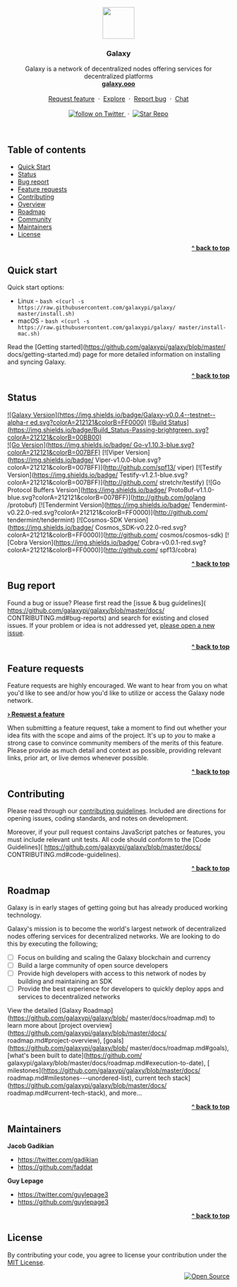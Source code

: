 <p align="center">
  <a href="http://galaxy.ooo">
    <img src="https://media.githubusercontent.com/media/galaxypi/galaxy-design/
      master/social/social-galaxy-logo%402x.png" width=72 height=72>
  </a>
  <h3 align="center">Galaxy</h3>
  <p align="center">
    Galaxy is a network of decentralized nodes offering services for
    decentralized platforms
    <br/>
    <a href="http://galaxy.ooo"><strong>galaxy.ooo</strong></a>
    <br/>
    <br/>
    <a href="https://github.com/galaxypi/galaxy/issues/
      new?template=feature_request.md">Request feature</a>
    &nbsp;&middot;&nbsp;
    <a href="https://github.com/galaxypi/">Explore</a>
    &nbsp;&middot;&nbsp;
    <a href="https://github.com/galaxypi/galaxy/issues/new?template=issues.md">
      Report bug</a>
    &nbsp;&middot;&nbsp;
    <a href="https://discord.gg/36K9nan">Chat</a>
    <br/>
    <br/>
    <a href="https://twitter.com/intent/follow?screen_name=galaxypilab">
      <img src="https://img.shields.io/twitter/url/https/twitter.com/
        galaxypilab.svg?style=social&label=Follow%20%40galaxypilab&logo=twitter
        " alt="follow on Twitter">
    </a>
    &nbsp;&middot;&nbsp;
    <a href="https://github.com/galaxypi/galaxy/stargazers">
      <img src="https://img.shields.io/github/stars/galaxypi/
        galaxy.svg?style=social&label=Star&maxAge=2592000" alt="Star Repo">
    </a>
  </p>
</p>

<br/>

## Table of contents

- [Quick Start](#quick-start)
- [Status](#status)
- [Bug report](#bug-report)
- [Feature requests](#feature-requests)
- [Contributing](#contributing)
- [Overview](#overview)
- [Roadmap](#roadmap)
- [Community](/docs/community.md)
- [Maintainers](#maintainers)
- [License](#license)

<div align="right">
    <b><a href="#galaxy">^ back to top</a></b>
</div>


## Quick start

Quick start options:

- Linux - `bash <(curl -s https://raw.githubusercontent.com/galaxypi/galaxy/
           master/install.sh)`
- macOS - `bash <(curl -s https://raw.githubusercontent.com/galaxypi/galaxy/
           master/install-mac.sh)`

Read the [Getting started](https://github.com/galaxypi/galaxy/blob/master/
docs/getting-started.md) page for more detailed information on installing and
syncing Galaxy.

<div align="right">
    <b><a href="#galaxy">^ back to top</a></b>
</div>


## Status

[![Galaxy Version](https://img.shields.io/badge/Galaxy-v0.0.4--testnet--alpha-r
ed.svg?colorA=212121&colorB=FF0000)](http://github.com/galaxypi/galaxy)
[![Build Status](https://img.shields.io/badge/Build_Status-Passing-brightgreen.
svg?colorA=212121&colorB=00BB00)](http://github.com/galaxypi/galaxy)
<br/>
[![Go Version](https://img.shields.io/badge/
Go-v1.10.3-blue.svg?colorA=212121&colorB=007BFF)](http://golang.org/)
[![Viper Version](https://img.shields.io/badge/
Viper-v1.0.0-blue.svg?colorA=212121&colorB=007BFF)](http://github.com/spf13/
viper)
[![Testify Version](https://img.shields.io/badge/
Testify-v1.2.1-blue.svg?colorA=212121&colorB=007BFF)](http://github.com/
stretchr/testify)
[![Go Protocol Buffers Version](https://img.shields.io/badge/
ProtoBuf-v1.1.0-blue.svg?colorA=212121&colorB=007BFF)](http://github.com/golang
/protobuf)
[![Tendermint Version](https://img.shields.io/badge/
Tendermint-v0.22.0-red.svg?colorA=212121&colorB=FF0000)](http://github.com/
tendermint/tendermint)
[![Cosmos-SDK Version](https://img.shields.io/badge/
Cosmos_SDK-v0.22.0-red.svg?colorA=212121&colorB=FF0000)](http://github.com/
cosmos/cosmos-sdk)
[![Cobra Version](https://img.shields.io/badge/
Cobra-v0.0.1-red.svg?colorA=212121&colorB=FF0000)](http://github.com/
spf13/cobra)

<div align="right">
    <b><a href="#galaxy">^ back to top</a></b>
</div>


## Bug report

Found a bug or issue? Please first read the [issue & bug guidelines](
https://github.com/galaxypi/galaxy/blob/master/docs/
CONTRIBUTING.md#bug-reports)
and search for existing and closed issues. If your problem or idea is not
addressed yet, [please open a new issue](
https://github.com/galaxypi/galaxy/issues/new?template=issues.md).

<div align="right">
    <b><a href="#galaxy">^ back to top</a></b>
</div>


## Feature requests

Feature requests are highly encouraged. We want to hear from you on what
you'd like to see and/or how you'd like to utilize or access the Galaxy node
network.

<b><a href="
https://github.com/galaxypi/galaxy/issues/new?template=feature_request.md">›
Request a feature</a></b>

When submitting a feature request, take a moment to find out whether your idea
fits with the scope and aims of the project. It's up to *you* to make a strong
case to convince community members of the merits of this feature. Please
provide as much detail and context as possible, providing relevant links, prior
art, or live demos whenever possible.

<div align="right">
    <b><a href="#galaxy">^ back to top</a></b>
</div>


## Contributing

Please read through our [contributing guidelines](
https://github.com/galaxypi/galaxy/blob/master/docs/CONTRIBUTING.md). Included
are directions for opening issues, coding standards, and notes on development.

Moreover, if your pull request contains JavaScript patches or features, you
must include relevant unit tests. All code should conform to the [Code
Guidelines](
https://github.com/galaxypi/galaxy/blob/master/docs/
CONTRIBUTING.md#code-guidelines).

<div align="right">
    <b><a href="#galaxy">^ back to top</a></b>
</div>


## Roadmap

Galaxy is in early stages of getting going but has already produced working
technology.

Galaxy's mission is to become the world's largest network of decentralized
nodes offering services for decentralized networks. We are looking to do this
by executing the following;

- [ ] Focus on building and scaling the Galaxy blockchain and currency
- [ ] Build a large community of open source developers
- [ ] Provide high developers with access to this network of nodes by building
      and maintaining an SDK
- [ ] Provide the best experience for developers to quickly deploy apps and
      services to decentralized networks

View the detailed [Galaxy Roadmap](https://github.com/galaxypi/galaxy/blob/
master/docs/roadmap.md) to learn more about [project
overview](https://github.com/galaxypi/galaxy/blob/master/docs/
roadmap.md#project-overview), [goals](https://github.com/galaxypi/galaxy/blob/
master/docs/roadmap.md#goals), [what's been built to date](https://github.com/
galaxypi/galaxy/blob/master/docs/roadmap.md#execution-to-date), [
milestones](https://github.com/galaxypi/galaxy/blob/master/docs/
roadmap.md#milestones---unordered-list), current tech
stack](https://github.com/galaxypi/galaxy/blob/master/docs/
roadmap.md#current-tech-stack), and more...

<div align="right">
    <b><a href="#galaxy">^ back to top</a></b>
</div>


## Maintainers

**Jacob Gadikian**

- <https://twitter.com/gadikian>
- <https://github.com/faddat>

**Guy Lepage**

- <https://twitter.com/guylepage3>
- <https://github.com/guylepage3>

<div align="right">
    <b><a href="#galaxy">^ back to top</a></b>
</div>


## License

By contributing your code, you agree to license your contribution under the [
MIT License](LICENSE.md).

<div align="right">
  <a href="https://opensource.guide/
  how-to-contribute/#why-contribute-to-open-source">
    <img src="https://badges.frapsoft.com/os/
    v3/open-source.png?v=103)](https://github.com/ellerbrock/
    open-source-badges/" alt="Open Source">
  </a>
</div>
